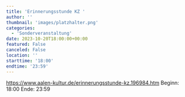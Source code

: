 ```yaml
---
title: 'Erinnerungsstunde KZ '
author: ''
thumbnail: 'images/platzhalter.png'
categories:
  - 'Sonderveranstaltung'
date: 2023-10-20T18:00:00+00:00
featured: False
canceled: False
location: ''
starttime: '18:00'
endtime: '23:59'
---
```

https://www.aalen-kultur.de/erinnerungsstunde-kz.196984.htm
Beginn: 18:00
 Ende: 23:59
